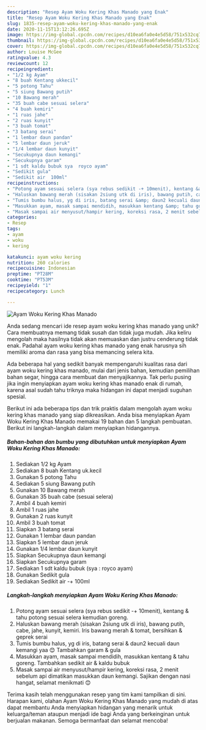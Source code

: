 ```yaml
---
description: "Resep Ayam Woku Kering Khas Manado yang Enak"
title: "Resep Ayam Woku Kering Khas Manado yang Enak"
slug: 1835-resep-ayam-woku-kering-khas-manado-yang-enak
date: 2020-11-15T13:12:26.695Z
image: https://img-global.cpcdn.com/recipes/d10ea6fa0e4e5d58/751x532cq70/ayam-woku-kering-khas-manado-foto-resep-utama.jpg
thumbnail: https://img-global.cpcdn.com/recipes/d10ea6fa0e4e5d58/751x532cq70/ayam-woku-kering-khas-manado-foto-resep-utama.jpg
cover: https://img-global.cpcdn.com/recipes/d10ea6fa0e4e5d58/751x532cq70/ayam-woku-kering-khas-manado-foto-resep-utama.jpg
author: Louise McGee
ratingvalue: 4.3
reviewcount: 12
recipeingredient:
- "1/2 kg Ayam"
- "8 buah Kentang ukkecil"
- "5 potong Tahu"
- "5 siung Bawang putih"
- "10 Bawang merah"
- "35 buah cabe sesuai selera"
- "4 buah kemiri"
- "1 ruas jahe"
- "2 ruas kunyit"
- "3 buah tomat"
- "3 batang serai"
- "1 lembar daun pandan"
- "5 lembar daun jeruk"
- "1/4 lembar daun kunyit"
- "Secukupnya daun kemangi"
- "Secukupnya garam"
- "1 sdt kaldu bubuk sya  royco ayam"
- "Sedikit gula"
- "Sedikit air  100ml"
recipeinstructions:
- "Potong ayam sesuai selera (sya rebus sedikit -+ 10menit), kentang &amp; tahu potong sesuai selera kemudian goreng."
- "Haluskan bawang merah (sisakan 2siung utk di iris), bawang putih, cabe, jahe, kunyit, kemiri. Iris bawang merah &amp; tomat, bersihkan &amp; geprek serai"
- "Tumis bumbu halus, yg di iris, batang serai &amp; daun2 kecuali daun kemangi yaa 😊 Tambahkan garam &amp; gula"
- "Masukkan ayam, masak sampai mendidih, masukkan kentang &amp; tahu goreng. Tambahkan sedikit air &amp; kaldu bubuk"
- "Masak sampai air menyusut/hampir kering, koreksi rasa, 2 menit sebelum api dimatikan masukkan daun kemangi. Sajikan dengan nasi hangat, selamat menikmati 😊"
categories:
- Resep
tags:
- ayam
- woku
- kering

katakunci: ayam woku kering 
nutrition: 260 calories
recipecuisine: Indonesian
preptime: "PT28M"
cooktime: "PT53M"
recipeyield: "1"
recipecategory: Lunch

---
```



![Ayam Woku Kering Khas Manado](https://img-global.cpcdn.com/recipes/d10ea6fa0e4e5d58/751x532cq70/ayam-woku-kering-khas-manado-foto-resep-utama.jpg)

Anda sedang mencari ide resep ayam woku kering khas manado yang unik? Cara membuatnya memang tidak susah dan tidak juga mudah. Jika keliru mengolah maka hasilnya tidak akan memuaskan dan justru cenderung tidak enak. Padahal ayam woku kering khas manado yang enak harusnya sih memiliki aroma dan rasa yang bisa memancing selera kita.

Ada beberapa hal yang sedikit banyak mempengaruhi kualitas rasa dari ayam woku kering khas manado, mulai dari jenis bahan, kemudian pemilihan bahan segar, hingga cara membuat dan menyajikannya. Tak perlu pusing jika ingin menyiapkan ayam woku kering khas manado enak di rumah, karena asal sudah tahu triknya maka hidangan ini dapat menjadi suguhan spesial.




Berikut ini ada beberapa tips dan trik praktis dalam mengolah ayam woku kering khas manado yang siap dikreasikan. Anda bisa menyiapkan Ayam Woku Kering Khas Manado memakai 19 bahan dan 5 langkah pembuatan. Berikut ini langkah-langkah dalam menyiapkan hidangannya.

<!--inarticleads1-->

##### Bahan-bahan dan bumbu yang dibutuhkan untuk menyiapkan Ayam Woku Kering Khas Manado:

1. Sediakan 1/2 kg Ayam
1. Sediakan 8 buah Kentang uk.kecil
1. Gunakan 5 potong Tahu
1. Sediakan 5 siung Bawang putih
1. Gunakan 10 Bawang merah
1. Gunakan 35 buah cabe (sesuai selera)
1. Ambil 4 buah kemiri
1. Ambil 1 ruas jahe
1. Gunakan 2 ruas kunyit
1. Ambil 3 buah tomat
1. Siapkan 3 batang serai
1. Gunakan 1 lembar daun pandan
1. Siapkan 5 lembar daun jeruk
1. Gunakan 1/4 lembar daun kunyit
1. Siapkan Secukupnya daun kemangi
1. Siapkan Secukupnya garam
1. Sediakan 1 sdt kaldu bubuk (sya : royco ayam)
1. Gunakan Sedikit gula
1. Sediakan Sedikit air -+ 100ml




<!--inarticleads2-->

##### Langkah-langkah menyiapkan Ayam Woku Kering Khas Manado:

1. Potong ayam sesuai selera (sya rebus sedikit -+ 10menit), kentang &amp; tahu potong sesuai selera kemudian goreng.
1. Haluskan bawang merah (sisakan 2siung utk di iris), bawang putih, cabe, jahe, kunyit, kemiri. Iris bawang merah &amp; tomat, bersihkan &amp; geprek serai
1. Tumis bumbu halus, yg di iris, batang serai &amp; daun2 kecuali daun kemangi yaa 😊 Tambahkan garam &amp; gula
1. Masukkan ayam, masak sampai mendidih, masukkan kentang &amp; tahu goreng. Tambahkan sedikit air &amp; kaldu bubuk
1. Masak sampai air menyusut/hampir kering, koreksi rasa, 2 menit sebelum api dimatikan masukkan daun kemangi. Sajikan dengan nasi hangat, selamat menikmati 😊




Terima kasih telah menggunakan resep yang tim kami tampilkan di sini. Harapan kami, olahan Ayam Woku Kering Khas Manado yang mudah di atas dapat membantu Anda menyiapkan hidangan yang menarik untuk keluarga/teman ataupun menjadi ide bagi Anda yang berkeinginan untuk berjualan makanan. Semoga bermanfaat dan selamat mencoba!

